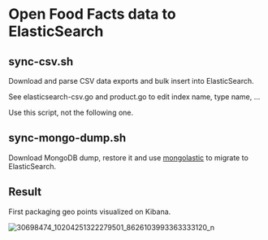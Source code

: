 # Open Food Facts data to ElasticSearch

## sync-csv.sh

Download and parse CSV data exports and bulk insert into ElasticSearch.

See elasticsearch-csv.go and product.go to edit index name, type name, ...

Use this script, not the following one.

## sync-mongo-dump.sh

Download MongoDB dump, restore it and use [mongolastic](https://github.com/ozlerhakan/mongolastic)
to migrate to ElasticSearch.

## Result

First packaging geo points visualized on Kibana.

![30698474_10204251322279501_8626103993363333120_n](https://user-images.githubusercontent.com/9092290/38835795-6bb9592a-41cc-11e8-818f-3adf4781ecbc.png)
